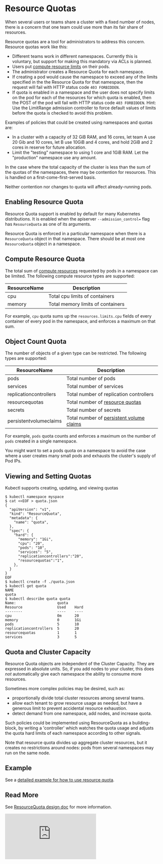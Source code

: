 <!-- BEGIN MUNGE: UNVERSIONED_WARNING -->


<!-- END MUNGE: UNVERSIONED_WARNING -->

# Resource Quotas

When several users or teams share a cluster with a fixed number of nodes,
there is a concern that one team could use more than its fair share of resources.

Resource quotas are a tool for administrators to address this concern. Resource quotas
work like this:
- Different teams work in different namespaces.  Currently this is voluntary, but
  support for making this mandatory via ACLs is planned.
- Users put [compute resource limits](../user-guide/compute-resources.md) on their pods.
- The administrator creates a Resource Quota for each namespace.
- If creating a pod would cause the namespace to exceed any of the limits specified in the
  the Resource Quota for that namespace, then the request will fail with HTTP status
  code `403 FORBIDDEN`.
- If quota is enabled in a namespace and the user does not specify limits on the pod for each
  of the resources for which quota is enabled, then the POST of the pod will fail with HTTP
  status code `403 FORBIDDEN`.  Hint: Use the LimitRange admission controller to force default
  values of limits before the quota is checked to avoid this problem.

Examples of policies that could be created using namespaces and quotas are:
- In a cluster with a capacity of 32 GiB RAM, and 16 cores, let team A use 20 Gib and 10 cores,
  let B use 10GiB and 4 cores, and hold 2GiB and 2 cores in reserve for future allocation.
- Limit the "testing" namespace to using 1 core and 1GiB RAM.  Let the "production" namespace
  use any amount.

In the case where the total capacity of the cluster is less than the sum of the quotas of the namespaces,
there may be contention for resources.  This is handled on a first-come-first-served basis.

Neither contention nor changes to quota will affect already-running pods.

## Enabling Resource Quota

Resource Quota support is enabled by default for many Kubernetes distributions.  It is
enabled when the apiserver `--admission_control=` flag has `ResourceQuota` as
one of its arguments.

Resource Quota is enforced in a particular namespace when there is a
`ResourceQuota` object in that namespace.  There should be at most one
`ResourceQuota` object in a namespace.

## Compute Resource Quota

The total sum of [compute resources](../user-guide/compute-resources.md) requested by pods
in a namespace can be limited.  The following compute resource types are supported:

| ResourceName | Description |
| ------------ | ----------- |
| cpu | Total cpu limits of containers |
| memory | Total memory limits of containers

For example, `cpu` quota sums up the `resources.limits.cpu` fields of every
container of every pod in the namespace, and enforces a maximum on that sum.

## Object Count Quota

The number of objects of a given type can be restricted.  The following types
are supported:

| ResourceName | Description |
| ------------ | ----------- |
| pods | Total number of pods  |
| services | Total number of services |
| replicationcontrollers | Total number of replication controllers |
| resourcequotas | Total number of [resource quotas](admission-controllers.md#resourcequota) |
| secrets | Total number of secrets |
| persistentvolumeclaims | Total number of [persistent volume claims](../user-guide/persistent-volumes.md#persistentvolumeclaims) |

For example, `pods` quota counts and enforces a maximum on the number of `pods`
created in a single namespace.

You might want to set a pods quota on a namespace
to avoid the case where a user creates many small pods and exhausts the cluster's
supply of Pod IPs.

## Viewing and Setting Quotas

Kubectl supports creating, updating, and viewing quotas

```console
$ kubectl namespace myspace
$ cat <<EOF > quota.json
{
  "apiVersion": "v1",
  "kind": "ResourceQuota",
  "metadata": {
    "name": "quota",
  },
  "spec": {
    "hard": {
      "memory": "1Gi",
      "cpu": "20",
      "pods": "10",
      "services": "5",
      "replicationcontrollers":"20",
      "resourcequotas":"1",
    },
  }
}
EOF
$ kubectl create -f ./quota.json
$ kubectl get quota
NAME
quota
$ kubectl describe quota quota
Name:                   quota
Resource                Used    Hard
--------                ----    ----
cpu                     0m      20
memory                  0       1Gi
pods                    5       10
replicationcontrollers  5       20
resourcequotas          1       1
services                3       5
```

## Quota and Cluster Capacity

Resource Quota objects are independent of the Cluster Capacity. They are
expressed in absolute units.  So, if you add nodes to your cluster, this does *not*
automatically give each namespace the ability to consume more resources.

Sometimes more complex policies may be desired, such as:
  - proportionally divide total cluster resources among several teams.
  - allow each tenant to grow resource usage as needed, but have a generous
    limit to prevent accidental resource exhaustion.
  - detect demand from one namespace, add nodes, and increase quota.

Such policies could be implemented using ResourceQuota as a building-block, by
writing a 'controller' which watches the quota usage and adjusts the quota
hard limits of each namespace according to other signals. 

Note that resource quota divides up aggregate cluster resources, but it creates no
restrictions around nodes: pods from several namespaces may run on the same node.

## Example

See a [detailed example for how to use resource quota](../user-guide/resourcequota/). 

## Read More

See [ResourceQuota design doc](../design/admission_control_resource_quota.md) for more information.<!-- TAG IS_VERSIONED -->


<!-- BEGIN MUNGE: GENERATED_ANALYTICS -->
[![Analytics](https://kubernetes-site.appspot.com/UA-36037335-10/GitHub/docs/admin/resource-quota.md?pixel)]()
<!-- END MUNGE: GENERATED_ANALYTICS -->
